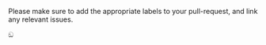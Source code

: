 Please make sure to add the appropriate labels to your pull-request, and link any relevant issues.

ඞ